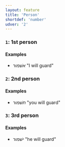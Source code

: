 ```yaml
---
layout: feature
title: 'Person'
shortdef: 'number'
udver: '2'
---
```


### <a name="1">`1`</a>: 1st person

#### Examples

* _אשׁמור_ "I will guard"

### <a name="2">`2`</a>: 2nd person

#### Examples

* _תשׁמור_ "you will guard"

### <a name="3">`3`</a>: 3rd person

#### Examples

* _ישׁמור_ "he will guard"
<!-- Interlanguage links updated Po 11. listopadu 2024, 20:09:56 CET -->
